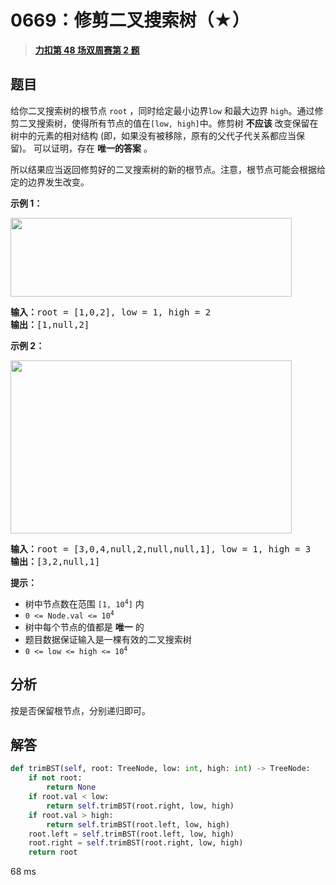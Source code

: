 # 0669：修剪二叉搜索树（★）


> <u>**[力扣第 48 场双周赛第 2 题](https://leetcode.cn/problems/trim-a-binary-search-tree/)**</u>

## 题目

<p>给你二叉搜索树的根节点 <code>root</code> ，同时给定最小边界<code>low</code> 和最大边界 <code>high</code>。通过修剪二叉搜索树，使得所有节点的值在<code>[low, high]</code>中。修剪树 <strong>不应该</strong> 改变保留在树中的元素的相对结构 (即，如果没有被移除，原有的父代子代关系都应当保留)。 可以证明，存在 <strong>唯一的答案</strong> 。</p>

<p>所以结果应当返回修剪好的二叉搜索树的新的根节点。注意，根节点可能会根据给定的边界发生改变。</p>



<p><strong>示例 1：</strong></p>
<img alt="" src="https://assets.leetcode.com/uploads/2020/09/09/trim1.jpg" style="height: 126px; width: 450px;" />
<pre>
<strong>输入：</strong>root = [1,0,2], low = 1, high = 2
<strong>输出：</strong>[1,null,2]
</pre>

<p><strong>示例 2：</strong></p>
<img alt="" src="https://assets.leetcode.com/uploads/2020/09/09/trim2.jpg" style="height: 277px; width: 450px;" />
<pre>
<strong>输入：</strong>root = [3,0,4,null,2,null,null,1], low = 1, high = 3
<strong>输出：</strong>[3,2,null,1]
</pre>



<p><strong>提示：</strong></p>

<ul>
<li>树中节点数在范围 <code>[1, 10<sup>4</sup>]</code> 内</li>
<li><code>0 &lt;= Node.val &lt;= 10<sup>4</sup></code></li>
<li>树中每个节点的值都是 <strong>唯一</strong> 的</li>
<li>题目数据保证输入是一棵有效的二叉搜索树</li>
<li><code>0 &lt;= low &lt;= high &lt;= 10<sup>4</sup></code></li>
</ul>


## 分析

按是否保留根节点，分别递归即可。

## 解答

```python
def trimBST(self, root: TreeNode, low: int, high: int) -> TreeNode:
    if not root:
        return None
    if root.val < low:
        return self.trimBST(root.right, low, high)
    if root.val > high:
        return self.trimBST(root.left, low, high)
    root.left = self.trimBST(root.left, low, high)
    root.right = self.trimBST(root.right, low, high)
    return root
```
68 ms

